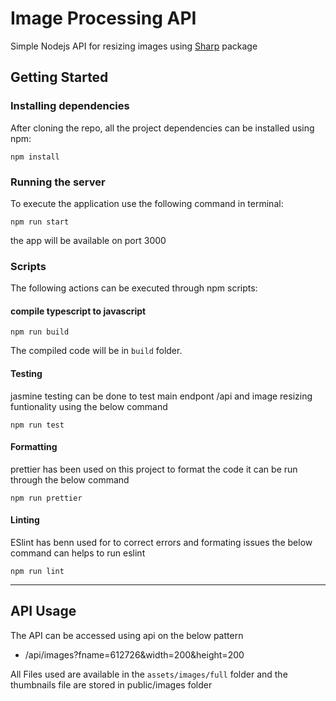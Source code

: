 # Image Processing API

Simple Nodejs API for resizing images using [Sharp](https://www.npmjs.com/package/sharp) package

## Getting Started

### Installing dependencies

After cloning the repo, all the project dependencies can be installed using npm:

```
npm install
```

### Running the server

To execute the application use the following command in terminal:

```
npm run start
```

the app will be available on port 3000

### Scripts

The following actions can be executed through npm scripts:

#### compile typescript to javascript

```
npm run build
```

The compiled code will be in `build` folder.

#### Testing

jasmine testing can be done to test main endpont /api and image resizing funtionality using the below command

```
npm run test
```

#### Formatting

prettier has been used on this project to format the code it can be run through the below command

```
npm run prettier
```

#### Linting

ESlint has benn used for to correct errors and formating issues the below command can helps to run eslint

```
npm run lint
```

---

## API Usage

The API can be accessed using api on the below pattern

- /api/images?fname=612726&width=200&height=200

All Files used are available in the `assets/images/full` folder and the thumbnails file are stored in public/images folder

